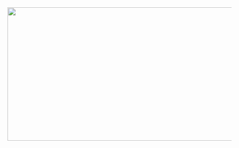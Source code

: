 <a href="https://www.gitanimals.org/en_US?utm_medium=image&utm_source=jeonghochan&utm_content=line">
  <img
    src="https://render.gitanimals.org/lines/jeonghochan?pet-id=755358894470833161"
    width="600"
    height="300"
  />
</a>
  
